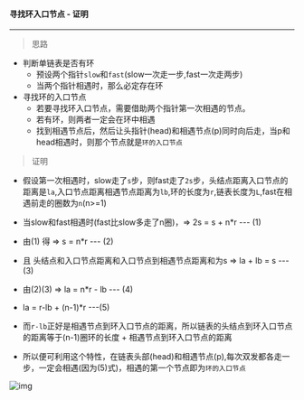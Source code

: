 ####	寻找环入口节点 - 证明
***

>	思路

*	判断单链表是否有环
	*	预设两个指针`slow`和`fast`(slow一次走一步,fast一次走两步)
	*	当两个指针相遇时，那么必定存在环
*	寻找环的入口节点
	*	若要寻找环入口节点，需要借助两个指针第一次相遇的节点。
	*	若有环，则两者一定会在环中相遇
	*	找到相遇节点后，然后让头指针(head)和相遇节点(p)同时向后走，当p和head相遇时，则那个节点就是`环的入口节点`


>   证明

*	假设第一次相遇时，slow走了`s`步，则fast走了`2s`步，头结点距离入口节点的距离是`la`,入口节点距离相遇节点距离为`lb`,环的长度为`r`,链表长度为`L`,fast在相遇前走的圈数为`n`(n>=1)


*	当slow和fast相遇时(fast比slow多走了n圈)，=>	2s = s + n*r --- (1) 

*	由(1) 得 => s = n*r --- (2)

*	且 头结点和入口节点距离和入口节点到相遇节点距离和为s => la + lb = s --- (3)

*	由(2)(3) => la = n*r - lb --- (4)

*	la = r-lb + (n-1)*r ---(5)

*	而`r-lb`正好是相遇节点到环入口节点的距离，所以链表的头结点到环入口节点的距离等于(n-1)圈环的长度 + 相遇节点到环入口节点的距离

*	所以便可利用这个特性，在链表头部(head)和相遇节点(p),每次双发都各走一步，一定会相遇(因为(5)式)，相遇的第一个节点即为`环的入口节点`



![img](http://i.imgur.com/aGeVCIx.jpg)
